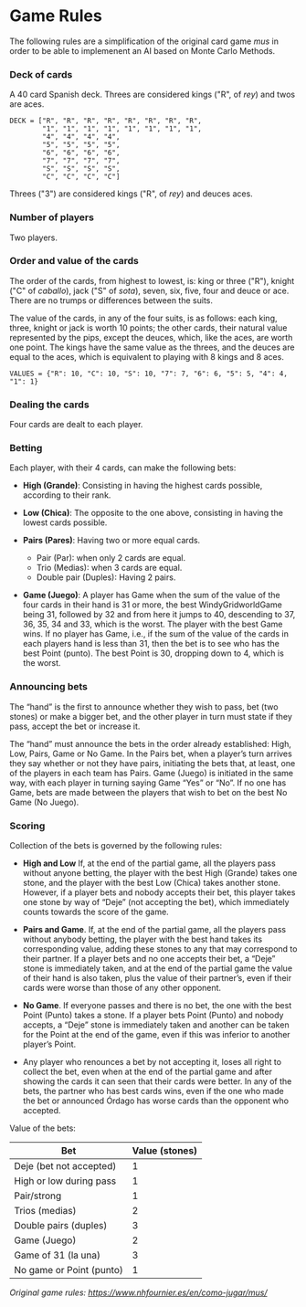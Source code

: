 # Game Rules
The following rules are a simplification of the original card game _mus_ in order to be able to implemenent an AI based on 
Monte Carlo Methods.

### Deck of cards
A 40 card Spanish deck. Threes are considered kings ("R", of _rey_) and twos are aces.

```
DECK = ["R", "R", "R", "R", "R", "R", "R", "R",
        "1", "1", "1", "1", "1", "1", "1", "1",
        "4", "4", "4", "4",
        "5", "5", "5", "5",
        "6", "6", "6", "6",
        "7", "7", "7", "7",
        "S", "S", "S", "S",
        "C", "C", "C", "C"]
```

Threes ("3") are considered kings ("R", of _rey_) and deuces aces.

### Number of players
Two players.

### Order and value of the cards
The order of the cards, from highest to lowest, is: king or three ("R"), knight ("C" of _caballo_), jack 
("S" of _sota_), seven, six, five, four and deuce or ace. There are no trumps or differences between the suits.

The value of the cards, in any of the four suits, is as follows: each king, three, knight or jack is worth 10 points; 
the other cards, their natural value represented by the pips, except the deuces, which, like the aces, are worth one 
point. The kings have the same value as the threes, and the deuces are equal to the aces, which is equivalent to playing 
with 8 kings and 8 aces.

`VALUES = {"R": 10, "C": 10, "S": 10, "7": 7, "6": 6, "5": 5, "4": 4, "1": 1}`
### Dealing the cards
Four cards are dealt to each player.

### Betting
Each player, with their 4 cards, can make the following bets:

* **High (Grande)**: Consisting in having the highest cards possible, according to their rank.
* **Low (Chica)**: The opposite to the one above, consisting in having the lowest cards possible.
* **Pairs (Pares)**: Having two or more equal cards.
    * Pair (Par): when only 2 cards are equal.
    * Trio (Medias): when 3 cards are equal.
    * Double pair (Duples): Having 2 pairs.
    
* **Game (Juego)**: A player has Game when the sum of the value of the four cards in their hand is 31 or more, the best 
  WindyGridworldGame being 31, followed by 32 and from here it jumps to 40, descending to 37, 36, 35, 34 and 33, which is the worst. 
  The player with the best Game wins. If no player has Game, i.e., if the sum of the value of the cards in each players 
  hand is less than 31, then the bet is to see who has the best Point (punto). The best Point is 30, dropping down to 4, 
  which is the worst.
  
### Announcing bets
The “hand” is the first to announce whether they wish to pass, bet (two stones) or make a bigger bet, and the 
other player in turn must state if they pass, accept the bet or increase it.

The “hand” must announce the bets in the order already established: High, Low, Pairs, Game or No Game. In the Pairs bet, 
when a player’s turn arrives they say whether or not they have pairs, initiating the bets that, at least, one of the 
players in each team has Pairs. Game (Juego) is initiated in the same way, with each player in turning saying Game 
“Yes” or “No”. If no one has Game, bets are made between the players that wish to bet on the best No Game (No Juego).

### Scoring
Collection of the bets is governed by the following rules:
* **High and Low** If, at the end of the partial game, all the players pass without anyone betting, the player with the 
  best High (Grande) takes one stone, and the player with the best Low (Chica) takes another stone. However, if a 
  player bets and nobody accepts their bet, this player takes one stone by way of “Deje” (not accepting the bet), which 
  immediately counts towards the score of the game.
  
* **Pairs and Game**. If, at the end of the partial game, all the players pass without anybody betting, the player with 
  the best hand takes its corresponding value, adding these stones to any that may correspond to their partner. If a 
  player bets and no one accepts their bet, a “Deje” stone is immediately taken, and at the end of the partial game the 
  value of their hand is also taken, plus the value of their partner’s, even if their cards were worse than those of any 
  other opponent.
  
* **No Game**. If everyone passes and there is no bet, the one with the best Point (Punto) takes a stone. If a player 
  bets Point (Punto) and nobody accepts, a “Deje” stone is immediately taken and another can be taken for the Point at 
  the end of the game, even if this was inferior to another player’s Point.
  
* Any player who renounces a bet by not accepting it, loses all right to collect the bet, even when at the end of 
  the partial game and after showing the cards it can seen that their cards were better. In any of the bets, the 
  partner who has best cards wins, even if the one who made the bet or announced Órdago has worse cards than the 
  opponent who accepted.
  
Value of the bets:

Bet  | Value (stones)
------------- | -------------
Deje (bet not accepted) | 1
High or low during pass | 1
Pair/strong | 1
Trios (medias) | 2
Double pairs (duples) | 3
Game (Juego) | 2
Game of 31 (la una) | 3
No game or Point (punto) | 1


_Original game rules: https://www.nhfournier.es/en/como-jugar/mus/_ 
